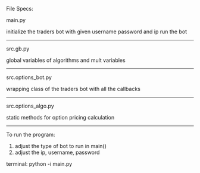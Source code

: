 File Specs:

main.py

initialize the traders bot with given username password and ip
run the bot

-----------------------------------------------------------

src.gb.py

global variables of algorithms and mult variables

-----------------------------------------------------------

src.options_bot.py

wrapping class of the traders bot with all the callbacks

-----------------------------------------------------------

src.options_algo.py

static methods for option pricing calculation

------------------------------------------------------------


To run the program:

1. adjust the type of bot to run in main()
2. adjust the ip, username, password

terminal:
python -i main.py

